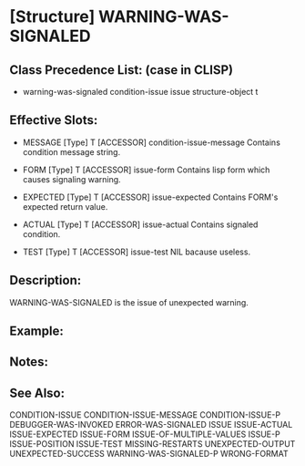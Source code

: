 # [Structure] WARNING-WAS-SIGNALED

## Class Precedence List: (case in CLISP)

* warning-was-signaled condition-issue issue structure-object t

## Effective Slots:

* MESSAGE [Type] T
[ACCESSOR] condition-issue-message
Contains condition message string.

* FORM [Type] T
[ACCESSOR] issue-form
Contains lisp form which causes signaling warning.

* EXPECTED [Type] T
[ACCESSOR] issue-expected
Contains FORM's expected return value.

* ACTUAL [Type] T
[ACCESSOR] issue-actual
Contains signaled condition.

* TEST [Type] T
[ACCESSOR] issue-test
NIL bacause useless.

## Description:
WARNING-WAS-SIGNALED is the issue of unexpected warning.

## Example:

## Notes:

## See Also:

CONDITION-ISSUE
CONDITION-ISSUE-MESSAGE
CONDITION-ISSUE-P
DEBUGGER-WAS-INVOKED
ERROR-WAS-SIGNALED
ISSUE
ISSUE-ACTUAL
ISSUE-EXPECTED
ISSUE-FORM
ISSUE-OF-MULTIPLE-VALUES
ISSUE-P
ISSUE-POSITION
ISSUE-TEST
MISSING-RESTARTS
UNEXPECTED-OUTPUT
UNEXPECTED-SUCCESS
WARNING-WAS-SIGNALED-P
WRONG-FORMAT
